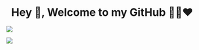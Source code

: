 ### <h1 align="center">Hey 👋, Welcome to my GitHub 👨‍💻❤️</h1>

![](http://github-profile-summary-cards.vercel.app/api/cards/profile-details?username=vn7n24fzkq&theme=default)

![](http://github-profile-summary-cards.vercel.app/api/cards/repos-per-language?username=jeeteshsurana&theme=default)

<!--
**jeeteshsurana/jeeteshsurana** is a ✨ _special_ ✨ repository because its `README.md` (this file) appears on your GitHub profile.

Here are some ideas to get you started:

- 🔭 I’m currently working on ...
- 🌱 I’m currently learning ...
- 👯 I’m looking to collaborate on ...
- 🤔 I’m looking for help with ...
- 💬 Ask me about ...
- 📫 How to reach me: ...
- 😄 Pronouns: ...
- ⚡ Fun fact: ...
-->
